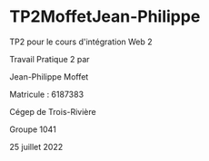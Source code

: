 # TP2MoffetJean-Philippe
TP2 pour le cours d'intégration Web 2

Travail Pratique 2 par 

 

 

Jean-Philippe Moffet  

Matricule : 6187383 

 

 

 

Cégep de Trois-Rivière 

 

 

Groupe 1041 

 

 

 

25 juillet 2022 
